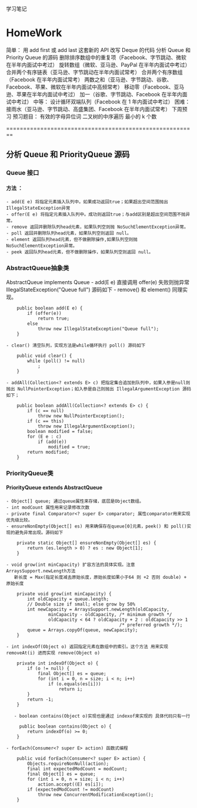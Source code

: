 学习笔记
# HomeWork
简单：
用 add first 或 add last 这套新的 API 改写 Deque 的代码
分析 Queue 和 Priority Queue 的源码
删除排序数组中的重复项（Facebook、字节跳动、微软在半年内面试中考过）
旋转数组（微软、亚马逊、PayPal 在半年内面试中考过）
合并两个有序链表（亚马逊、字节跳动在半年内面试常考）
合并两个有序数组（Facebook 在半年内面试常考）
两数之和（亚马逊、字节跳动、谷歌、Facebook、苹果、微软在半年内面试中高频常考）
移动零（Facebook、亚马逊、苹果在半年内面试中考过）
加一（谷歌、字节跳动、Facebook 在半年内面试中考过）
中等：
设计循环双端队列（Facebook 在 1 年内面试中考过）
困难：
接雨水（亚马逊、字节跳动、高盛集团、Facebook 在半年内面试常考）
下周预习
预习题目：
有效的字母异位词
二叉树的中序遍历
最小的 k 个数

========================================================
## 分析 Queue 和 PriorityQueue 源码
 ### Queue 接口
 #### 方法 ：
    - add(E e) 将指定元素插入队列中。如果成功返回true；如果超出空间范围抛出 IllegalStateException异常
    - offer(E e) 将指定元素插入队列中。成功则返回true；与add区别是超出空间范围不抛异常。
    - remove 返回并删除队列head元素，如果队列空则抛 NoSuchElementException异常。
    - poll 返回并删除队列head元素，如果队列空则返回 null。
    - element 返回队列head元素，但不做删除操作,如果队列空则抛 NoSuchElementException异常。
    - peek 返回队列head元素，但不做删除操作，如果队列空则返回 null。

 ### AbstractQueue抽象类
 AbstractQueue implements Queue
    - add(E e)  直接调用 offer(e) 失败则抛异常 IllegalStateException("Queue full") 源码如下
    - remove() 和 element() 同理实现。
```
    public boolean add(E e) {
        if (offer(e))
            return true;
        else
            throw new IllegalStateException("Queue full");
    }
```
    - clear() 清空队列，实现方法是while循环执行 poll() 源码如下
```
    public void clear() {
        while (poll() != null)
            ;
    }
```
    - addAll(Collection<? extends E> c) 把指定集合追加到队列中，如果入参是null则抛出 NullPointerException；如入参是自己则抛出 IllegalArgumentException 源码如下；
```
    public boolean addAll(Collection<? extends E> c) {
        if (c == null)
            throw new NullPointerException();
        if (c == this)
            throw new IllegalArgumentException();
        boolean modified = false;
        for (E e : c)
            if (add(e))
                modified = true;
        return modified;
    }
```

 ### PriorityQueue类
 #### PriorityQueue extends AbstractQueue 
    - Object[] queue; 通过queue属性来存储，底层是Object数组。
    - int modCount 属性用来记录修改次数
    - private final Comparator<? super E> comparator; 属性comparator用来实现优先级比较。
    - ensureNonEmpty(Object[] es) 用来确保存在queue[0]元素，peek() 和 poll()实现的避免异常出现。源码如下
```
    private static Object[] ensureNonEmpty(Object[] es) {
        return (es.length > 0) ? es : new Object[1];
    }
```
    - void grow(int minCapacity) 扩容方法的具体实现。注意ArraysSupport.newLength方法
       新长度 = Max(指定长度减去原始长度，原始长度如果小于64 则 +2 否则 double) + 原始长度
```
    private void grow(int minCapacity) {
        int oldCapacity = queue.length;
        // Double size if small; else grow by 50%
        int newCapacity = ArraysSupport.newLength(oldCapacity,
                minCapacity - oldCapacity, /* minimum growth */
                oldCapacity < 64 ? oldCapacity + 2 : oldCapacity >> 1
                                           /* preferred growth */);
        queue = Arrays.copyOf(queue, newCapacity);
    }
```
    - int indexOf(Object o) 返回指定元素在数组中的索引。这个方法 用来实现 removeAt(i) 进而实现 remove(Object o)
```
    private int indexOf(Object o) {
        if (o != null) {
            final Object[] es = queue;
            for (int i = 0, n = size; i < n; i++)
                if (o.equals(es[i]))
                    return i;
        }
        return -1;
    }
```
       - boolean contains(Object o)实现也是通过 indexof来实现的 具体代码只有一行
```
     public boolean contains(Object o) {
        return indexOf(o) >= 0;
    }
```
    - forEach(Consumer<? super E> action) 函数式编程
```
    public void forEach(Consumer<? super E> action) {
        Objects.requireNonNull(action);
        final int expectedModCount = modCount;
        final Object[] es = queue;
        for (int i = 0, n = size; i < n; i++)
            action.accept((E) es[i]);
        if (expectedModCount != modCount)
            throw new ConcurrentModificationException();
    }
```